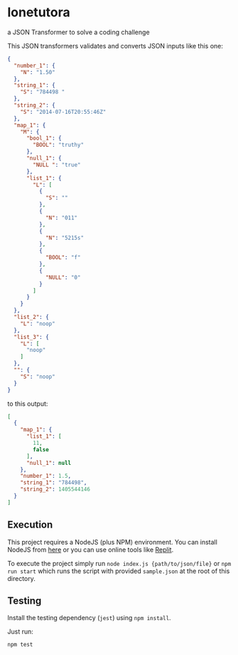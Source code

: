 # lonetutora
a JSON Transformer to solve a coding challenge

This JSON transformers validates and converts JSON inputs like this one:
```json
{
  "number_1": {
    "N": "1.50"
  },
  "string_1": {
    "S": "784498 "
  },
  "string_2": {
    "S": "2014-07-16T20:55:46Z"
  },
  "map_1": {
    "M": {
      "bool_1": {
        "BOOL": "truthy"
      },
      "null_1": {
        "NULL ": "true"
      },
      "list_1": {
        "L": [
          {
            "S": ""
          },
          {
            "N": "011"
          },
          {
            "N": "5215s"
          },
          {
            "BOOL": "f"
          },
          {
            "NULL": "0"
          }
        ]
      }
    }
  },
  "list_2": {
    "L": "noop"
  },
  "list_3": {
    "L": [
      "noop"
    ]
  },
  "": {
    "S": "noop"
  }
}
```

to this output: 
```json
[
  {
    "map_1": {
      "list_1": [
        11,
        false
      ],
      "null_1": null
    },
    "number_1": 1.5,
    "string_1": "784498",
    "string_2": 1405544146
  }
]
```

## Execution

This project requires a NodeJS (plus NPM) environment. You can install NodeJS from [here](https://nodejs.org/en/download) or you can use online tools like [Replit](https://replit.com/).

To execute the project simply run `node index.js {path/to/json/file}` or `npm run start` which runs the script with provided `sample.json` at the root of this directory.


## Testing
Install the testing dependency (`jest`) using `npm install`.

Just run:
```
npm test

```